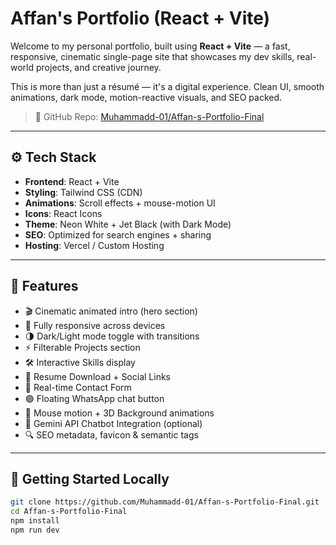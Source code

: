 # Affan's Portfolio (React + Vite)

Welcome to my personal portfolio, built using **React + Vite** — a fast, responsive, cinematic single-page site that showcases my dev skills, real-world projects, and creative journey.

This is more than just a résumé — it's a digital experience. Clean UI, smooth animations, dark mode, motion-reactive visuals, and SEO packed.

> 🚀 GitHub Repo: [Muhammadd-01/Affan-s-Portfolio-Final](https://github.com/Muhammadd-01/Affan-s-Portfolio-Final)

---

## ⚙️ Tech Stack

- **Frontend**: React + Vite
- **Styling**: Tailwind CSS (CDN)
- **Animations**: Scroll effects + mouse-motion UI
- **Icons**: React Icons
- **Theme**: Neon White + Jet Black (with Dark Mode)
- **SEO**: Optimized for search engines + sharing
- **Hosting**: Vercel / Custom Hosting

---

## 🎯 Features

- 🎬 Cinematic animated intro (hero section)
- 📱 Fully responsive across devices
- 🌗 Dark/Light mode toggle with transitions
- ⚡️ Filterable Projects section
- 🛠️ Interactive Skills display
- 📄 Resume Download + Social Links
- 💬 Real-time Contact Form
- 🟢 Floating WhatsApp chat button
- 🌌 Mouse motion + 3D Background animations
- 🤖 Gemini API Chatbot Integration (optional)
- 🔍 SEO metadata, favicon & semantic tags

---

## 🚀 Getting Started Locally

```bash
git clone https://github.com/Muhammadd-01/Affan-s-Portfolio-Final.git
cd Affan-s-Portfolio-Final
npm install
npm run dev
